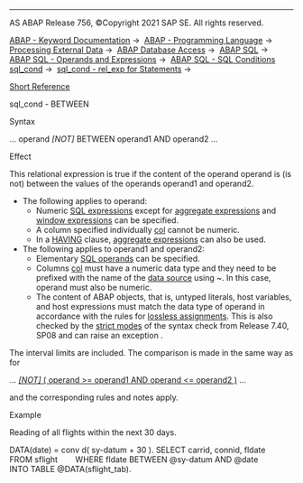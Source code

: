   

* * *

AS ABAP Release 756, ©Copyright 2021 SAP SE. All rights reserved.

[ABAP - Keyword Documentation](https://help.sap.com/doc/abapdocu_756_index_htm/7.56/en-US/abenabap.htm) →  [ABAP - Programming Language](https://help.sap.com/doc/abapdocu_756_index_htm/7.56/en-US/abenabap_reference.htm) →  [Processing External Data](https://help.sap.com/doc/abapdocu_756_index_htm/7.56/en-US/abenabap_language_external_data.htm) →  [ABAP Database Access](https://help.sap.com/doc/abapdocu_756_index_htm/7.56/en-US/abendb_access.htm) →  [ABAP SQL](https://help.sap.com/doc/abapdocu_756_index_htm/7.56/en-US/abenabap_sql.htm) →  [ABAP SQL - Operands and Expressions](https://help.sap.com/doc/abapdocu_756_index_htm/7.56/en-US/abenabap_sql_operands.htm) →  [ABAP SQL - SQL Conditions sql\_cond](https://help.sap.com/doc/abapdocu_756_index_htm/7.56/en-US/abenasql_cond.htm) →  [sql\_cond - rel\_exp for Statements](https://help.sap.com/doc/abapdocu_756_index_htm/7.56/en-US/abenabap_sql_stmt_logexp.htm) → 

[Short Reference](https://help.sap.com/doc/abapdocu_756_index_htm/7.56/en-US/abensql_cond_shortref.htm)

sql\_cond - BETWEEN

Syntax

... operand *\[*NOT*\]* BETWEEN operand1 AND operand2 ...

Effect

This relational expression is true if the content of the operand operand is (is not) between the values of the operands operand1 and operand2.

-   The following applies to operand:
    -   Numeric [SQL expressions](https://help.sap.com/doc/abapdocu_756_index_htm/7.56/en-US/abapsql_expr.htm) except for [aggregate expressions](https://help.sap.com/doc/abapdocu_756_index_htm/7.56/en-US/abapselect_aggregate.htm) and [window expressions](https://help.sap.com/doc/abapdocu_756_index_htm/7.56/en-US/abapselect_over.htm) can be specified.
    -   A column specified individually [col](https://help.sap.com/doc/abapdocu_756_index_htm/7.56/en-US/abenabap_sql_columns.htm) cannot be numeric.
    -   In a [HAVING](https://help.sap.com/doc/abapdocu_756_index_htm/7.56/en-US/abaphaving_clause.htm) clause, [aggregate expressions](https://help.sap.com/doc/abapdocu_756_index_htm/7.56/en-US/abenaggregate_expression_glosry.htm "Glossary Entry") can also be used.
-   The following applies to operand1 and operand2:
    -   Elementary [SQL operands](https://help.sap.com/doc/abapdocu_756_index_htm/7.56/en-US/abensql_operands.htm) can be specified.
    -   Columns [col](https://help.sap.com/doc/abapdocu_756_index_htm/7.56/en-US/abenabap_sql_columns.htm) must have a numeric data type and they need to be prefixed with the name of the [data source](https://help.sap.com/doc/abapdocu_756_index_htm/7.56/en-US/abapselect_data_source.htm) using ~. In this case, operand must also be numeric.
    -   The content of ABAP objects, that is, untyped literals, host variables, and host expressions must match the data type of operand in accordance with the rules for [lossless assignments](https://help.sap.com/doc/abapdocu_756_index_htm/7.56/en-US/abenlossless_assignment_glosry.htm "Glossary Entry"). This is also checked by the [strict modes](https://help.sap.com/doc/abapdocu_756_index_htm/7.56/en-US/abenabap_sql_strict_modes.htm) of the syntax check from Release 7.40, SP08 and can raise an exception .

The interval limits are included. The comparison is made in the same way as for

... [*\[*NOT*\]* ( operand >= operand1 AND operand <= operand2 )](https://help.sap.com/doc/abapdocu_756_index_htm/7.56/en-US/abenwhere_logexp_compare.htm) ...

and the corresponding rules and notes apply.

Example

Reading of all flights within the next 30 days.

DATA(date) = conv d( sy-datum + 30 ).
SELECT carrid, connid, fldate
       FROM sflight
       WHERE fldate BETWEEN @sy-datum AND @date
       INTO TABLE @DATA(sflight\_tab).